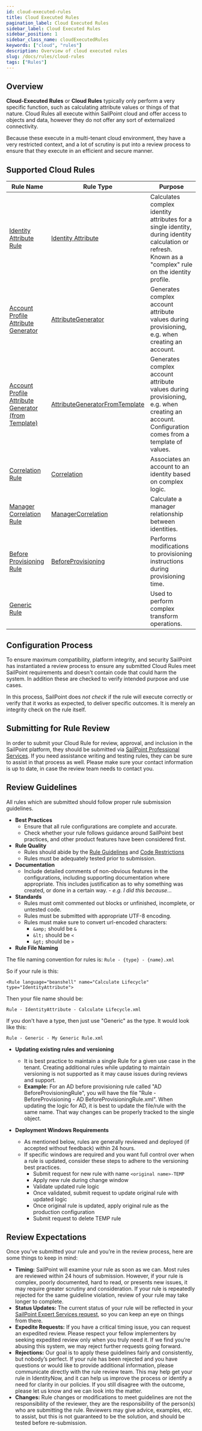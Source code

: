 ```yaml
---
id: cloud-executed-rules
title: Cloud Executed Rules
pagination_label: Cloud Executed Rules
sidebar_label: Cloud Executed Rules
sidebar_position: 1
sidebar_class_name: cloudExecutedRules
keywords: ["cloud", "rules"]
description: Overview of cloud executed rules
slug: /docs/rules/cloud-rules
tags: ["Rules"]
---
```


## Overview

**Cloud-Executed Rules** or **Cloud Rules** typically only perform a very
specific function, such as calculating attribute values or things of that
nature. Cloud Rules all execute within SailPoint cloud and offer access to
objects and data, however they do not offer any sort of externalized
connectivity.

Because these execute in a multi-tenant cloud environment, they have a very
restricted context, and a lot of scrutiny is put into a review process to ensure
that they execute in an efficient and secure manner.

## Supported Cloud Rules

| Rule Name                                                                                                     | Rule Type                                                                                | Purpose                                                                                                                                                  |
| ------------------------------------------------------------------------------------------------------------- | ---------------------------------------------------------------------------------------- | -------------------------------------------------------------------------------------------------------------------------------------------------------- |
| [Identity Attribute Rule](./identity_attribute_rule.md)                                                       | [Identity Attribute](./identity_attribute_rule.md)                                       | Calculates complex identity attributes for a single identity, during identity calculation or refresh. Known as a "complex" rule on the identity profile. |
| [Account Profile Attribute Generator](./account_profile_attribute_generator.md)                               | [AttributeGenerator](./account_profile_attribute_generator.md)                           | Generates complex account attribute values during provisioning, e.g. when creating an account.                                                           |
| [Account Profile Attribute Generator (from Template)](./account_profile_attribute_generator_from_template.md) | [AttributeGeneratorFromTemplate](./account_profile_attribute_generator_from_template.md) | Generates complex account attribute values during provisioning, e.g. when creating an account. Configuration comes from a template of values.            |
| [Correlation Rule](./correlation_rule.md)                                                                     | [Correlation](./correlation_rule.md)                                                     | Associates an account to an identity based on complex logic.                                                                                             |
| [Manager Correlation Rule](./manager_correlation_rule.md)                                                     | [ManagerCorrelation](./manager_correlation_rule.md)                                      | Calculate a manager relationship between identities.                                                                                                     |
| [Before Provisioning Rule](./before_provisioning_rule.md)                                                     | [BeforeProvisioning](./before_provisioning_rule.md)                                      | Performs modifications to provisioning instructions during provisioning time.                                                                            |
| [Generic Rule](./generic_rule.md)                                                                             |                                                                                          | Used to perform complex transform operations.                                                                                                            |

## Configuration Process

To ensure maximum compatibility, platform integrity, and security SailPoint has
instantiated a review process to ensure any submitted Cloud Rules meet SailPoint
requirements and doesn't contain code that could harm the system. In addition
these are checked to verify intended purpose and use cases.

In this process, SailPoint does _not check_ if the rule will execute correctly
or verify that it works as expected, to deliver specific outcomes. It is merely
an integrity check on the rule itself.

## Submitting for Rule Review

In order to submit your Cloud Rule for review, approval, and inclusion in the
SailPoint platform, they should be submitted via
[SailPoint Professional Services](https://www.sailpoint.com/services/professional/).
If you need assistance writing and testing rules, they can be sure to assist in
that process as well. Please make sure your contact information is up to date,
in case the review team needs to contact you.

## Review Guidelines

All rules which are submitted should follow proper rule submission guidelines.

- **Best Practices**
  - Ensure that all rule configurations are complete and accurate.
  - Check whether your rule follows guidance around SailPoint best practices,
    and other product features have been considered first.
- **Rule Quality**
  - Rules should abide by the [Rule Guidelines](../rule_guide#rule-guidelines)
    and [Code Restrictions](../rule_guide#rule-code-restrictions)
  - Rules must be adequately tested prior to submission.
- **Documentation**
  - Include detailed comments of non-obvious features in the configurations,
    including supporting documentation where appropriate. This includes
    justification as to why something was created, or done in a certain way. -
    _e.g. I did this because..._
- **Standards**
  - Rules must omit commented out blocks or unfinished, incomplete, or untested
    code.
  - Rules must be submitted with appropriate UTF-8 encoding.
  - Rules must make sure to convert url-encoded characters:
    - `&amp;` should be `&`
    - `&lt;` should be `<`
    - `&gt;` should be `>`
- **Rule File Naming**

The file naming convention for rules is: `Rule - {type} - {name}.xml`

So if your rule is this:

`<Rule language="beanshell" name="Calculate Lifecycle" type="IdentityAttribute">`

Then your file name should be:

`Rule - IdentityAttribute - Calculate Lifecycle.xml`

If you don't have a type, then just use "Generic" as the type. It would look
like this:

`Rule - Generic - My Generic Rule.xml`

- **Updating existing rules and versioning**

  - It is best practice to maintain a single Rule for a given use case in the
    tenant. Creating additional rules while updating to maintain versioning is
    not supported as it may cause issues during reviews and support.
  - **Example:** For an AD before provisioning rule called "AD
    BeforeProvisioningRule", you will have the file "Rule - BeforeProvisioning -
    AD BeforeProvisioningRule.xml". When updating the logic for AD, it is best
    to update the file/rule with the same name. That way changes can be properly
    tracked to the single object.

- **Deployment Windows Requirements**
  - As mentioned below, rules are generally reviewed and deployed (if accepted
    without feedback) within 24 hours.
  - If specific windows are required and you want full control over when a rule
    is updated, consider these steps to adhere to the versioning best practices.
    - Submit request for new rule with name `<original name>-TEMP`
    - Apply new rule during change window
    - Validate updated rule logic
    - Once validated, submit request to update original rule with updated logic
    - Once original rule is updated, apply original rule as the production
      configuration
    - Submit request to delete TEMP rule

## Review Expectations

Once you’ve submitted your rule and you’re in the review process, here are some
things to keep in mind:

- **Timing:** SailPoint will examine your rule as soon as we can. Most rules are
  reviewed within 24 hours of submission. However, if your rule is complex,
  poorly documented, hard to read, or presents new issues, it may require
  greater scrutiny and consideration. If your rule is repeatedly rejected for
  the same guideline violation, review of your rule may take longer to complete.
- **Status Updates:** The current status of your rule will be reflected in your
  [SailPoint Expert Services request](https://www.sailpoint.com/services/professional/#contact-form),
  so you can keep an eye on things from there.
- **Expedite Requests:** If you have a critical timing issue, you can request an
  expedited review. Please respect your fellow implementers by seeking expedited
  review only when you truly need it. If we find you’re abusing this system, we
  may reject further requests going forward.
- **Rejections:** Our goal is to apply these guidelines fairly and consistently,
  but nobody’s perfect. If your rule has been rejected and you have questions or
  would like to provide additional information, please communicate directly with
  the rule review team. This may help get your rule in IdentityNow, and it can
  help us improve the process or identify a need for clarity in our policies. If
  you still disagree with the outcome, please let us know and we can look into
  the matter.
- **Changes:** Rule changes or modifications to meet guidelines are not the
  responsibility of the reviewer, they are the responsibility of the person(s)
  who are submitting the rule. Reviewers may give advice, examples, etc. to
  assist, but this is not guaranteed to be the solution, and should be tested
  before re-submission.
